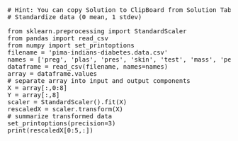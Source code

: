<pre class="file" data-target="clipboard">
# Hint: You can copy Solution to ClipBoard from Solution Tab in Step 3
# Standardize data (0 mean, 1 stdev)

from sklearn.preprocessing import StandardScaler
from pandas import read_csv
from numpy import set_printoptions
filename = 'pima-indians-diabetes.data.csv'
names = ['preg', 'plas', 'pres', 'skin', 'test', 'mass', 'pedi', 'age', 'class']
dataframe = read_csv(filename, names=names)
array = dataframe.values
# separate array into input and output components
X = array[:,0:8]
Y = array[:,8]
scaler = StandardScaler().fit(X)
rescaledX = scaler.transform(X)
# summarize transformed data
set_printoptions(precision=3)
print(rescaledX[0:5,:])

</pre>

